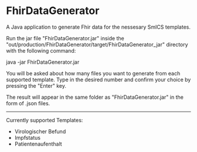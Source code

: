 # FhirDataGenerator
 A Java application to generate Fhir data for the nessesary SmICS templates.
 
 
 Run the jar file "FhirDataGenerator.jar" inside the "out/production/FhirDataGenerator/target/FhirDataGenerator_jar" directory with the following command:
 
 java -jar FhirDataGenerator.jar
 
 You will be asked about how many files you want to generate from each supported template. Type in the desired number and confirm your choice by pressing the "Enter" key.
 
 The result will appear in the same folder as "FhirDataGenerator.jar" in the form of .json files.
 
 ------------------------------------------------------------------------------------------------------------------------------------------------------------------------------
 
 Currently supported Templates:
 
 - Virologischer Befund
 - Impfstatus
 - Patientenaufenthalt
